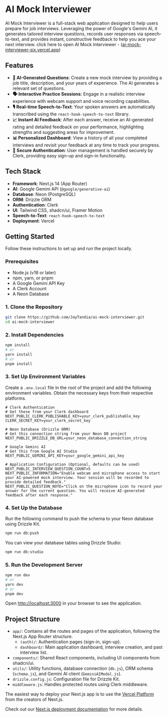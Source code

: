 # AI Mock Interviewer

AI Mock Interviewer is a full-stack web application designed to help users prepare for job interviews. Leveraging the power of Google's Gemini AI, it generates tailored interview questions, records user responses via speech-to-text, and provides instant, constructive feedback to help you ace your next interview.
click here to open AI Mock Interviewer - ([ai-mock-interviewer-six.vercel.app](https://ai-mock-interviewer-git-main-jay-tandias-projects.vercel.app/))

## Features

-   **🤖 AI-Generated Questions**: Create a new mock interview by providing a job title, description, and your years of experience. The AI generates a relevant set of questions.
-   **🗣️ Interactive Practice Sessions**: Engage in a realistic interview experience with webcam support and voice recording capabilities.
-   **🎙️ Real-time Speech-to-Text**: Your spoken answers are automatically transcribed using the `react-hook-speech-to-text` library.
-   **📈 Instant AI Feedback**: After each answer, receive an AI-generated rating and detailed feedback on your performance, highlighting strengths and suggesting areas for improvement.
-   **📊 Personalized Dashboard**: View a history of all your completed interviews and revisit your feedback at any time to track your progress.
-   **🔐 Secure Authentication**: User management is handled securely by Clerk, providing easy sign-up and sign-in functionality.

## Tech Stack

-   **Framework**: Next.js 14 (App Router)
-   **AI**: Google Gemini API (`@google/generative-ai`)
-   **Database**: Neon (PostgreSQL)
-   **ORM**: Drizzle ORM
-   **Authentication**: Clerk
-   **UI**: Tailwind CSS, shadcn/ui, Framer Motion
-   **Speech-to-Text**: `react-hook-speech-to-text`
-   **Deployment**: Vercel

## Getting Started

Follow these instructions to set up and run the project locally.

### Prerequisites

-   Node.js (v18 or later)
-   npm, yarn, or pnpm
-   A Google Gemini API Key
-   A Clerk Account
-   A Neon Database

### 1. Clone the Repository

```bash
git clone https://github.com/JayTandia/ai-mock-interviewer.git
cd ai-mock-interviewer
```

### 2. Install Dependencies

```bash
npm install
# or
yarn install
# or
pnpm install
```

### 3. Set Up Environment Variables

Create a `.env.local` file in the root of the project and add the following environment variables. Obtain the necessary keys from their respective platforms.

```env
# Clerk Authentication
# Get these from your Clerk dashboard
NEXT_PUBLIC_CLERK_PUBLISHABLE_KEY=your_clerk_publishable_key
CLERK_SECRET_KEY=your_clerk_secret_key

# Neon Database (Drizzle ORM)
# Get this connection string from your Neon DB project
NEXT_PUBLIC_DRIZZLE_DB_URL=your_neon_database_connection_string

# Google Gemini AI
# Get this from Google AI Studio
NEXT_PUBLIC_GEMINI_API_KEY=your_google_gemini_api_key

# Application Configuration (Optional, defaults can be used)
NEXT_PUBLIC_INTERVIEW_QUESTION_COUNT=5
NEXT_PUBLIC_INFORMATION="Enable webcam and microphone access to start your AI-powered mock interview. Your session will be recorded to provide detailed feedback."
NEXT_PUBLIC_QUESTION_NOTE="Click on the microphone icon to record your answer for the current question. You will receive AI-generated feedback after each response."
```

### 4. Set Up the Database

Run the following command to push the schema to your Neon database using Drizzle Kit.

```bash
npm run db:push
```

You can view your database tables using Drizzle Studio:

```bash
npm run db:studio
```

### 5. Run the Development Server

```bash
npm run dev
# or
yarn dev
# or
pnpm dev
```

Open [http://localhost:3000](http://localhost:3000) in your browser to see the application.

## Project Structure

-   `app/`: Contains all the routes and pages of the application, following the Next.js App Router structure.
    -   `(auth)/`: Authentication pages (sign-in, sign-up).
    -   `dashboard/`: Main application dashboard, interview creation, and past interview list.
-   `components/`: Shared React components, including UI components from shadcn/ui.
-   `utils/`: Utility functions, database connection (`db.js`), ORM schema (`schema.js`), and Gemini AI client (`GeminiAIModal.js`).
-   `drizzle.config.js`: Configuration file for Drizzle Kit.
-   `middleware.js`: Handles protected routes using Clerk middleware.

The easiest way to deploy your Next.js app is to use the [Vercel Platform](https://vercel.com/new?utm_medium=default-template&filter=next.js&utm_source=create-next-app&utm_campaign=create-next-app-readme) from the creators of Next.js.

Check out our [Next.js deployment documentation](https://nextjs.org/docs/deployment) for more details.
